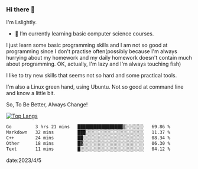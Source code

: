 ### Hi there 👋

I'm Lslightly.

- 🌱 I’m currently learning basic computer science courses.

I just learn some basic programming skills and I am not so good at programming since I don't practise often(possibly because I'm always hurrying about my homework and my daily homework doesn't contain much about programming. OK, actually, I'm lazy and I'm always touching fish)

I like to try new skills that seems not so hard and some practical tools.

I'm also a Linux green hand, using Ubuntu. Not so good at command line and know a little bit.

So, To Be Better, Always Change!

[![Top Langs](https://github-readme-stats.vercel.app/api/top-langs/?username=Lslightly&layout=compact)](https://github.com/anuraghazra/github-readme-stats)

<!--START_SECTION:waka-->

```txt
Go         3 hrs 21 mins   █████████████████▒░░░░░░░   69.86 %
Markdown   32 mins         ███░░░░░░░░░░░░░░░░░░░░░░   11.37 %
C++        24 mins         ██░░░░░░░░░░░░░░░░░░░░░░░   08.34 %
Other      18 mins         █▓░░░░░░░░░░░░░░░░░░░░░░░   06.30 %
Text       11 mins         █░░░░░░░░░░░░░░░░░░░░░░░░   04.12 %
```

<!--END_SECTION:waka-->

date:2023/4/5

